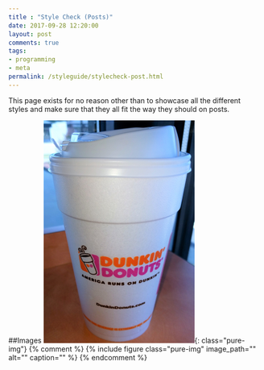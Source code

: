 ```yaml
---
title : "Style Check (Posts)"
date: 2017-09-28 12:20:00
layout: post
comments: true
tags:
- programming
- meta
permalink: /styleguide/stylecheck-post.html
---
```


This page exists for no reason other than to showcase all the different styles and make sure that they all fit the way they should on posts.

##Images
![Essential Asset](/img/2017-09-14_EssentialAsset.png 'Essential Asset'){: class="pure-img"}
{% comment %}
{% include figure class="pure-img" image_path="" alt="" caption="" %}
{% endcomment %}